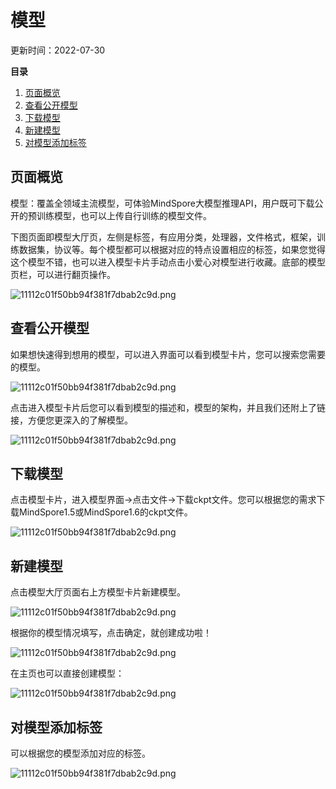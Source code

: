 # 模型

更新时间：2022-07-30

**目录**

1. [页面概览](#页面概览)
2. [查看公开模型](#查看公开模型)
3. [下载模型](#下载模型)
4. [新建模型](#新建模型)
5. [对模型添加标签](#对模型添加标签)

## 页面概览

模型：覆盖全领域主流模型，可体验MindSpore大模型推理API，用户既可下载公开的预训练模型，也可以上传自行训练的模型文件。

下图页面即模型大厅页，左侧是标签，有应用分类，处理器，文件格式，框架，训练数据集，协议等。每个模型都可以根据对应的特点设置相应的标签，如果您觉得这个模型不错，也可以进入模型卡片手动点击小爱心对模型进行收藏。底部的模型页栏，可以进行翻页操作。

![11112c01f50bb94f381f7dbab2c9d.png](https://obs-xihe-beijing4.obs.cn-north-4.myhuaweicloud.com/xihe-img/%E6%A8%A1%E5%9E%8B%E5%9B%BE%E7%89%87/WechatIMG1070.png)

## 查看公开模型

如果想快速得到想用的模型，可以进入界面可以看到模型卡片，您可以搜索您需要的模型。

![11112c01f50bb94f381f7dbab2c9d.png](https://obs-xihe-beijing4.obs.cn-north-4.myhuaweicloud.com/xihe-img/%E6%A8%A1%E5%9E%8B%E5%9B%BE%E7%89%87/WechatIMG994.png)

点击进入模型卡片后您可以看到模型的描述和，模型的架构，并且我们还附上了链接，方便您更深入的了解模型。

![11112c01f50bb94f381f7dbab2c9d.png](https://obs-xihe-beijing4.obs.cn-north-4.myhuaweicloud.com/xihe-img/%E6%A8%A1%E5%9E%8B%E5%9B%BE%E7%89%87/WechatIMG1071.png)

## 下载模型

点击模型卡片，进入模型界面->点击文件->下载ckpt文件。您可以根据您的需求下载MindSpore1.5或MindSpore1.6的ckpt文件。

![11112c01f50bb94f381f7dbab2c9d.png](https://obs-xihe-beijing4.obs.cn-north-4.myhuaweicloud.com/xihe-img/%E6%A8%A1%E5%9E%8B%E5%9B%BE%E7%89%87/12611659060639_.pic.jpg)

## 新建模型

点击模型大厅页面右上方模型卡片新建模型。

![11112c01f50bb94f381f7dbab2c9d.png](https://obs-xihe-beijing4.obs.cn-north-4.myhuaweicloud.com/xihe-img/%E6%A8%A1%E5%9E%8B%E5%9B%BE%E7%89%87/WechatIMG984.png)

根据你的模型情况填写，点击确定，就创建成功啦！

![11112c01f50bb94f381f7dbab2c9d.png](https://obs-xihe-beijing4.obs.cn-north-4.myhuaweicloud.com/xihe-img/%E6%A8%A1%E5%9E%8B%E5%9B%BE%E7%89%87/WechatIMG988.png)

在主页也可以直接创建模型：

![11112c01f50bb94f381f7dbab2c9d.png](https://obs-xihe-beijing4.obs.cn-north-4.myhuaweicloud.com/xihe-img/%E6%A8%A1%E5%9E%8B%E5%9B%BE%E7%89%87/WechatIMG995.png)

## 对模型添加标签

可以根据您的模型添加对应的标签。

![11112c01f50bb94f381f7dbab2c9d.png](https://obs-xihe-beijing4.obs.cn-north-4.myhuaweicloud.com/xihe-img/%E6%A8%A1%E5%9E%8B%E5%9B%BE%E7%89%87/WechatIMG997.png)